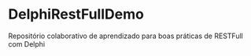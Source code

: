# DelphiRestFullDemo
Repositório colaborativo de aprendizado para boas práticas de RESTFull com Delphi
